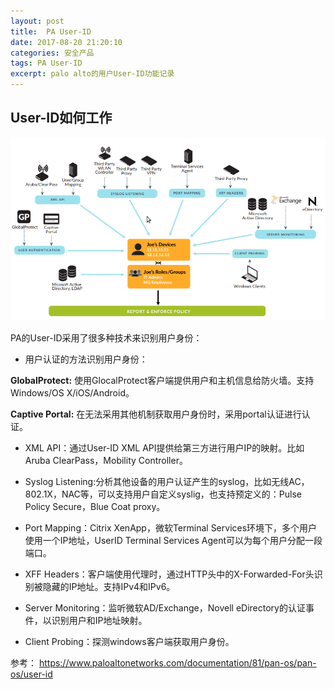 ```yaml
---
layout: post
title:  PA User-ID
date: 2017-08-20 21:20:10
categories: 安全产品
tags: PA User-ID
excerpt: palo alto的用户User-ID功能记录
---
```


## User-ID如何工作
![image](\assets\pa\userid\userid.png)

PA的User-ID采用了很多种技术来识别用户身份：

+   用户认证的方法识别用户身份：

**GlobalProtect:** 使用GlocalProtect客户端提供用户和主机信息给防火墙。支持Windows/OS X/iOS/Android。

**Captive Portal:** 在无法采用其他机制获取用户身份时，采用portal认证进行认证。

+   XML API：通过User-ID XML API提供给第三方进行用户IP的映射。比如Aruba ClearPass，Mobility Controller。

+   Syslog Listening:分析其他设备的用户认证产生的syslog，比如无线AC，802.1X，NAC等，可以支持用户自定义syslig，也支持预定义的：Pulse Policy Secure，Blue Coat proxy。

+   Port Mapping：Citrix XenApp，微软Terminal Services环境下，多个用户使用一个IP地址，UserID Terminal Services Agent可以为每个用户分配一段端口。

+   XFF Headers：客户端使用代理时，通过HTTP头中的X-Forwarded-For头识别被隐藏的IP地址。支持IPv4和IPv6。

+   Server Monitoring：监听微软AD/Exchange，Novell eDirectory的认证事件，以识别用户和IP地址映射。

+   Client Probing：探测windows客户端获取用户身份。

参考：
https://www.paloaltonetworks.com/documentation/81/pan-os/pan-os/user-id
